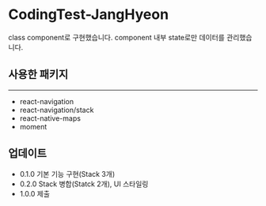 # CodingTest-JangHyeon
class component로 구현했습니다. component 내부 state로만 데이터를 관리했습니다.

## 사용한 패키지
* * *
- react-navigation
- react-navigation/stack
- react-native-maps
- moment

## 업데이트
- 0.1.0 기본 기능 구현(Stack 3개)
- 0.2.0 Stack 병합(Statck 2개), UI 스타일링
- 1.0.0 제출